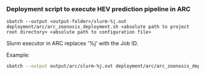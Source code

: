### Deployment script to execute HEV prediction pipeline in ARC

```commandline
sbatch --output <output-folder>/slurm-%j.out deployment/arc/arc_zoonosis_deployment.sh <absolute path to project root directory> <absolute path to configuration file>
```
Slurm executor in ARC replaces '%j' with the Job ID. 

Example:
```bash
sbatch --output output/arc/slurm-%j.out deployment/arc/arc_zoonosis_deployment.sh ~/dev/git/zoonosis/ ~/dev/git/zoonosis/config-files/seed-132197556/hepHostNoTransfer.yaml
```
